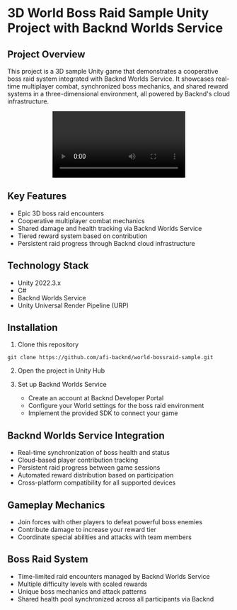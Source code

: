 # 3D World Boss Raid Sample Unity Project with Backnd Worlds Service

## Project Overview
This project is a 3D sample Unity game that demonstrates a cooperative boss raid system integrated with Backnd Worlds Service. It showcases real-time multiplayer combat, synchronized boss mechanics, and shared reward systems in a three-dimensional environment, all powered by Backnd's cloud infrastructure.

<div align="center">
  <video src="https://github.com/user-attachments/assets/d71f447c-475f-47ec-9632-fece3586ca5e"/>
</div>

## Key Features
- Epic 3D boss raid encounters
- Cooperative multiplayer combat mechanics
- Shared damage and health tracking via Backnd Worlds Service
- Tiered reward system based on contribution
- Persistent raid progress through Backnd cloud infrastructure

## Technology Stack
- Unity 2022.3.x
- C#
- Backnd Worlds Service
- Unity Universal Render Pipeline (URP)

## Installation
1. Clone this repository
```
git clone https://github.com/afi-backnd/world-bossraid-sample.git
```
2. Open the project in Unity Hub

3. Set up Backnd Worlds Service
   - Create an account at Backnd Developer Portal
   - Configure your World settings for the boss raid environment
   - Implement the provided SDK to connect your game

## Backnd Worlds Service Integration
- Real-time synchronization of boss health and status
- Cloud-based player contribution tracking
- Persistent raid progress between game sessions
- Automated reward distribution based on participation
- Cross-platform compatibility for all supported devices

## Gameplay Mechanics
- Join forces with other players to defeat powerful boss enemies
- Contribute damage to increase your reward tier
- Coordinate special abilities and attacks with team members

## Boss Raid System
- Time-limited raid encounters managed by Backnd Worlds Service
- Multiple difficulty levels with scaled rewards
- Unique boss mechanics and attack patterns
- Shared health pool synchronized across all participants via Backnd
